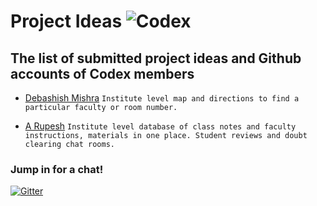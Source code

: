 # Project Ideas ![Codex](https://img.shields.io/badge/codex-2.0-blue.svg)
## The list of submitted project ideas and Github accounts of Codex members


* [Debashish Mishra](https://github.com/Zanark)
```Institute level map and directions to find a particular faculty or room number. ```

* [A Rupesh](https://github.com/rupesh1310)
```Institute level database of class notes and faculty instructions, materials in one place. Student reviews and doubt clearing chat rooms.```

### Jump in for a chat!

[![Gitter](https://img.shields.io/gitter/room/codexiter/Lobby.svg)](https://gitter.im/codexiter/Lobby?utm_source=badge&utm_medium=badge&utm_campaign=pr-badge&utm_content=badge)
